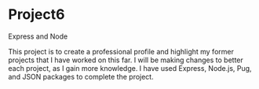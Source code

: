 # Project6
Express and Node

This project is to create a professional profile and highlight my former projects that I have worked on this far. I will be making changes to better each project, as I gain more knowledge. I have used Express, Node.js, Pug, and JSON packages to complete the project. 

